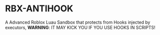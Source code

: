 # RBX-ANTIHOOK
A Advanced Roblox Luau Sandbox that protects from Hooks injected by executors, **WARNING**: IT MAY KICK YOU IF YOU USE HOOKS IN SCRIPTS!
